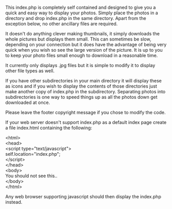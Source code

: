 This index.php is completely self contained and designed to give you a quick and easy way to display your photos. Simply place the photos in a directory and drop index.php in the same directory. Apart from the exception below, no other ancillary files are required.

It doesn't do anything clever making thumbnails, it simply downloads the whole pictures but displays them small. This can sometimes be slow, depending on your connection but it does have the advantage of being very quick when you wish so see the large version of the picture. It is up to you to keep your photo files small enough to download in a reasonable time.

It currently only displays .jpg files but it is simple to modify it to display other file types as well.

If you have other subdirectories in your main directory it will display these as icons and if you wish to display the contents of those directories just make another copy of index.php in the subdirectory. Separating photos into subdirectories is one way to speed things up as all the photos down get downloaded at once.

Please leave the footer copyright message if you chose to modify the code.

If your web server doesn't support index.php as a default index page create a file index.html containing the following:

<!-- If you are viewing in raw mode copy and paste this section
<html>
<head>
<script type="text/javascript">
  self.location="index.php";
</script>
</head>
<body>
 You should not see this..
</body>
</html>
-->

&lt;html&gt;<br>
&lt;head&gt;<br>
&lt;script type="text/javascript"&gt;<br>
  self.location="index.php";<br>
&lt;/script&gt;<br>
&lt;/head&gt;<br>
&lt;body&gt;<br>
 You should not see this..<br>
&lt;/body&gt;<br>
&lt;/html&gt;<br>

Any web browser supporting javascript should then display the index.php instead.
